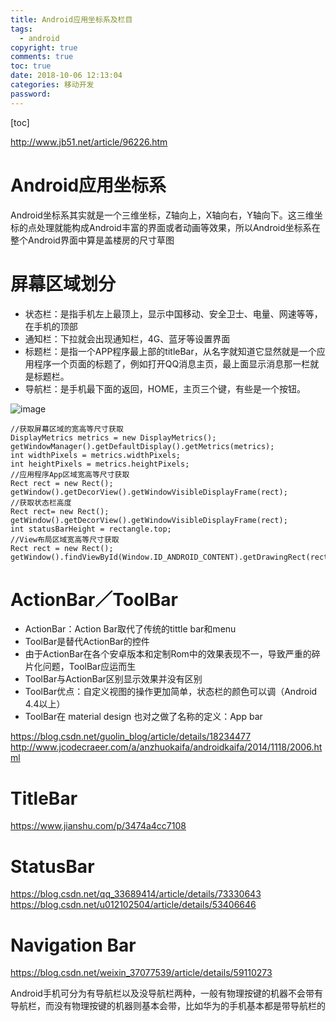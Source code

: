 ```yaml
---
title: Android应用坐标系及栏目
tags:
  - android 
copyright: true
comments: true
toc: true
date: 2018-10-06 12:13:04
categories: 移动开发
password:
---
```


[toc]

http://www.jb51.net/article/96226.htm

# Android应用坐标系
Android坐标系其实就是一个三维坐标，Z轴向上，X轴向右，Y轴向下。这三维坐标的点处理就能构成Android丰富的界面或者动画等效果，所以Android坐标系在整个Android界面中算是盖楼房的尺寸草图

# 屏幕区域划分
* 状态栏：是指手机左上最顶上，显示中国移动、安全卫士、电量、网速等等，在手机的顶部
* 通知栏：下拉就会出现通知栏，4G、蓝牙等设置界面
* 标题栏：是指一个APP程序最上部的titleBar，从名字就知道它显然就是一个应用程序一个页面的标题了，例如打开QQ消息主页，最上面显示消息那一栏就是标题栏。
* 导航栏：是手机最下面的返回，HOME，主页三个键，有些是一个按钮。

![image](https://note.youdao.com/yws/api/personal/file/WEBa36cd0e5d359381bcdd1f8624252f98a?method=download&shareKey=f445f246913291c3d0bba4be4f64ee40)

~~~
//获取屏幕区域的宽高等尺寸获取
DisplayMetrics metrics = new DisplayMetrics();
getWindowManager().getDefaultDisplay().getMetrics(metrics);
int widthPixels = metrics.widthPixels;
int heightPixels = metrics.heightPixels;
//应用程序App区域宽高等尺寸获取
Rect rect = new Rect();
getWindow().getDecorView().getWindowVisibleDisplayFrame(rect);
//获取状态栏高度
Rect rect= new Rect();
getWindow().getDecorView().getWindowVisibleDisplayFrame(rect);
int statusBarHeight = rectangle.top;
//View布局区域宽高等尺寸获取
Rect rect = new Rect(); 
getWindow().findViewById(Window.ID_ANDROID_CONTENT).getDrawingRect(rect); 
~~~

# ActionBar／ToolBar
* ActionBar：Action Bar取代了传统的tittle bar和menu
* ToolBar是替代ActionBar的控件
* 由于ActionBar在各个安卓版本和定制Rom中的效果表现不一，导致严重的碎片化问题，ToolBar应运而生
* ToolBar与ActionBar区别显示效果并没有区别
* ToolBar优点：自定义视图的操作更加简单，状态栏的颜色可以调（Android 4.4以上）
* ToolBar在 material design 也对之做了名称的定义：App bar

https://blog.csdn.net/guolin_blog/article/details/18234477
http://www.jcodecraeer.com/a/anzhuokaifa/androidkaifa/2014/1118/2006.html

# TitleBar
https://www.jianshu.com/p/3474a4cc7108

# StatusBar
https://blog.csdn.net/qq_33689414/article/details/73330643
https://blog.csdn.net/u012102504/article/details/53406646

# Navigation Bar
https://blog.csdn.net/weixin_37077539/article/details/59110273

Android手机可分为有导航栏以及没导航栏两种，一般有物理按键的机器不会带有导航栏，而没有物理按键的机器则基本会带，比如华为的手机基本都是带导航栏的
 